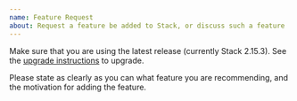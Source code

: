 ```yaml
---
name: Feature Request
about: Request a feature be added to Stack, or discuss such a feature
---
```


Make sure that you are using the latest release (currently Stack 2.15.3). See the
[upgrade instructions](http://docs.haskellstack.org/en/stable/install_and_upgrade/#upgrade)
to upgrade.

Please state as clearly as you can what feature you are recommending, and the
motivation for adding the feature.

